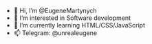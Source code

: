 - 👋 Hi, I’m @EugeneMartynych
- 👀 I’m interested in Software development 
- 🌱 I’m currently learning HTML/CSS/JavaScript
- 📫 Telegram: @unrealeugene

<!---
EugeneMartynych/EugeneMartynych is a ✨ special ✨ repository because its `README.md` (this file) appears on your GitHub profile.
You can click the Preview link to take a look at your changes.
--->
